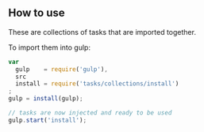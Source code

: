 ## How to use

These are collections of tasks that are imported together.

To import them into gulp:
```javascript
var
  gulp    = require('gulp'),
  src
  install = require('tasks/collections/install')
;
gulp = install(gulp);

// tasks are now injected and ready to be used
gulp.start('install');
```